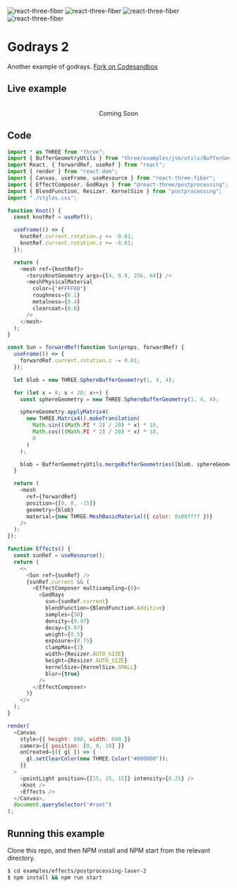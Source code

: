 ![react-three-fiber](https://img.shields.io/badge/dynamic/json?url=https://raw.githubusercontent.com/onion2k/r3f-by-example/develop/examples/effects/postprocessing-laser-2/package.json&label=react-three-fiber&query=$.dependencies['react-three-fiber']&color=green) ![react-three-fiber](https://img.shields.io/badge/dynamic/json?url=https://raw.githubusercontent.com/onion2k/r3f-by-example/develop/examples/effects/postprocessing-laser-2/package.json&label=three&query=$.dependencies['three']&color=green) ![react-three-fiber](https://img.shields.io/badge/dynamic/json?url=https://raw.githubusercontent.com/onion2k/r3f-by-example/develop/examples/effects/postprocessing-laser-2/package.json&label=@react-three/postprocessing&query=$.dependencies['@react-three/postprocessing']&color=green) ![react-three-fiber](https://img.shields.io/badge/dynamic/json?url=https://raw.githubusercontent.com/onion2k/r3f-by-example/develop/examples/effects/postprocessing-laser-2/package.json&label=postprocessing&query=$.dependencies['postprocessing']&color=green)

# Godrays 2

Another example of godrays. [Fork on Codesandbox](https://githubbox.com/onion2k/r3f-by-example/tree/develop/examples/effects/postprocessing-laser-2)

## Live example
<div align="center">
  <br>
Coming Soon
  <br>
</div>

## Code
```js
import * as THREE from "three";
import { BufferGeometryUtils } from "three/examples/jsm/utils/BufferGeometryUtils";
import React, { forwardRef, useRef } from "react";
import { render } from "react-dom";
import { Canvas, useFrame, useResource } from "react-three-fiber";
import { EffectComposer, GodRays } from "@react-three/postprocessing";
import { BlendFunction, Resizer, KernelSize } from "postprocessing";
import "./styles.css";

function Knot() {
  const knotRef = useRef();

  useFrame(() => {
    knotRef.current.rotation.y += -0.01;
    knotRef.current.rotation.z += -0.01;
  });

  return (
    <mesh ref={knotRef}>
      <torusKnotGeometry args={[4, 0.9, 256, 64]} />
      <meshPhysicalMaterial
        color={"#FFFF00"}
        roughness={0.1}
        metalness={0.4}
        clearcoat={0.8}
      />
    </mesh>
  );
}

const Sun = forwardRef(function Sun(props, forwardRef) {
  useFrame(() => {
    forwardRef.current.rotation.z -= 0.01;
  });

  let blob = new THREE.SphereBufferGeometry(1, 4, 4);

  for (let x = 0; x < 20; x++) {
    const sphereGeometry = new THREE.SphereBufferGeometry(1, 4, 4);

    sphereGeometry.applyMatrix4(
      new THREE.Matrix4().makeTranslation(
        Math.sin(((Math.PI * 2) / 20) * x) * 10,
        Math.cos(((Math.PI * 2) / 20) * x) * 10,
        0
      )
    );

    blob = BufferGeometryUtils.mergeBufferGeometries([blob, sphereGeometry]);
  }

  return (
    <mesh
      ref={forwardRef}
      position={[0, 0, -15]}
      geometry={blob}
      material={new THREE.MeshBasicMaterial({ color: 0x00ffff })}
    />
  );
});

function Effects() {
  const sunRef = useResource();
  return (
    <>
      <Sun ref={sunRef} />
      {sunRef.current && (
        <EffectComposer multisampling={0}>
          <GodRays
            sun={sunRef.current}
            blendFunction={BlendFunction.Additive}
            samples={50}
            density={0.97}
            decay={0.97}
            weight={0.5}
            exposure={0.75}
            clampMax={1}
            width={Resizer.AUTO_SIZE}
            height={Resizer.AUTO_SIZE}
            kernelSize={KernelSize.SMALL}
            blur={true}
          />
        </EffectComposer>
      )}
    </>
  );
}

render(
  <Canvas
    style={{ height: 600, width: 600 }}
    camera={{ position: [0, 0, 10] }}
    onCreated={({ gl }) => {
      gl.setClearColor(new THREE.Color("#000000"));
    }}
  >
    <pointLight position={[15, 15, 15]} intensity={0.25} />
    <Knot />
    <Effects />
  </Canvas>,
  document.querySelector("#root")
);

```

## Running this example

Clone this repo, and then NPM install and NPM start from the relevant directory.

```bash
$ cd examples/effects/postprocessing-laser-2
$ npm install && npm run start
```